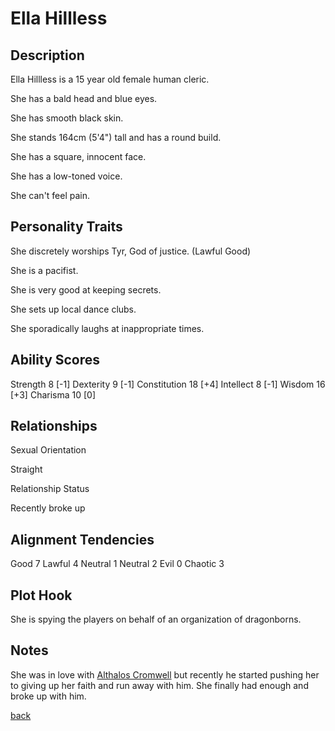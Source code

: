# Ella Hillless

## Description

Ella Hillless is a 15 year old female human cleric.

She has a bald head and blue eyes.

She has smooth black skin.

She stands 164cm (5'4") tall and has a round build.

She has a square, innocent face.

She has a low-toned voice.

She can't feel pain.

## Personality Traits

She discretely worships Tyr, God of justice. (Lawful Good)

She is a pacifist.

She is very good at keeping secrets.

She sets up local dance clubs.

She sporadically laughs at inappropriate times.

## Ability Scores

Strength 8 [-1]
Dexterity 9 [-1]
Constitution 18 [+4]
Intellect 8 [-1]
Wisdom 16 [+3]
Charisma 10 [0]

## Relationships

Sexual Orientation

Straight

Relationship Status

Recently broke up

## Alignment Tendencies

Good 7 Lawful 4
Neutral 1 Neutral 2
Evil 0 Chaotic 3

## Plot Hook

She is spying the players on behalf of an organization of dragonborns.

## Notes

She was in love with [Althalos Cromwell](./Althalos_Cromwell.md) but recently he started pushing her to giving up her faith and run away with him.
She finally had enough and broke up with him.

[back](../../../../story.md)
